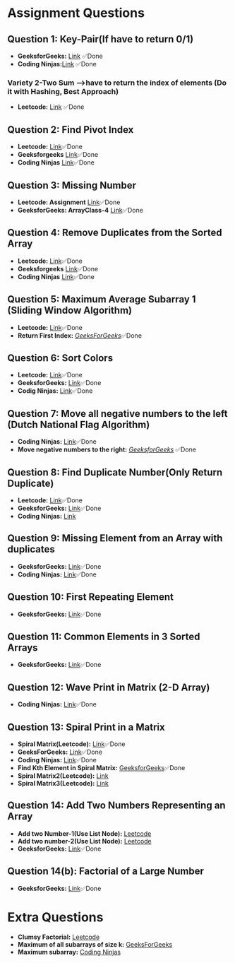 # Assignment Questions

## Question 1: Key-Pair(If have to return 0/1)
- **GeeksforGeeks:** [Link](https://practice.geeksforgeeks.org/problems/key-pair5616/1) ✅Done
- **Coding Ninjas:**[Link](https://www.codingninjas.com/studio/problems/reading_6845742?leftPanelTab=1) ✅Done
###  Variety 2-Two Sum -->have to return the index of elements (Do it with Hashing, Best Approach)
- **Leetcode:** [Link](https://leetcode.com/problems/two-sum/description/) ✅Done

## Question 2: Find Pivot Index
- **Leetcode:** [Link](https://leetcode.com/problems/find-pivot-index/description/)✅Done
- **Geeksforgeeks** [Link](https://practice.geeksforgeeks.org/problems/equilibrium-point-1587115620/1)✅Done
- **Coding Ninjas** [Link](https://www.codingninjas.com/studio/problems/equilibrium-index_893014?leftPanelTab=1)✅Done

## Question 3: Missing Number
- **Leetcode: Assignment** [Link](https://leetcode.com/problems/missing-number/description/)✅Done
- **GeeksforGeeks: ArrayClass-4** [Link](https://practice.geeksforgeeks.org/problems/missing-number-in-array1416/1)✅Done

## Question 4: Remove Duplicates from the Sorted Array
- **Leetcode:** [Link](https://leetcode.com/problems/remove-duplicates-from-sorted-array/description/)✅Done
- **Geeksforgeeks** [Link](https://practice.geeksforgeeks.org/problems/remove-duplicate-elements-from-sorted-array/1)✅Done
- **Coding Ninjas** [Link](https://www.codingninjas.com/studio/problems/remove-duplicates-from-sorted-array_1102307?leftPanelTab=1)✅Done

## Question 5: Maximum Average Subarray 1 (Sliding Window Algorithm)
- **Leetcode:** [Link](https://leetcode.com/problems/maximum-average-subarray-i/description/c)✅Done
- **Return First Index:** [*GeeksForGeeks*](https://practice.geeksforgeeks.org/problems/maximum-average-subarray5859/1)✅Done

## Question 6: Sort Colors
- **Leetcode:** [Link](https://leetcode.com/problems/sort-colors/)✅Done
- **GeeksforGeeks:** [Link](https://practice.geeksforgeeks.org/problems/sort-an-array-of-0s-1s-and-2s4231/1)✅Done
- **Codig Ninjas:** [Link](https://www.codingninjas.com/studio/problems/sort-an-array-of-0s-1s-and-2s_892977)✅Done

## Question 7: Move all negative numbers to the left (Dutch National Flag Algorithm)
- **Coding Ninjas:** [Link](https://www.codingninjas.com/studio/problems/move-all-negative-numbers-to-beginning-and-positive-to-end_1112620?leftPanelTab=1)✅Done
- **Move negative numbers to the right:** [*GeeksforGeeks*](https://practice.geeksforgeeks.org/problems/move-all-negative-elements-to-end1813/1) ✅Done

## Question 8: Find Duplicate Number(Only Return Duplicate)
- **Leetcode:** [Link](https://leetcode.com/problems/find-the-duplicate-number/description/)✅Done
- **GeeksforGeeks:** [Link](https://practice.geeksforgeeks.org/problems/find-duplicates-in-an-array/1)✅Done
- **Coding Ninjas:** [Link](https://www.codingninjas.com/studio/problems/find-duplicate_625160)

## Question 9: Missing Element from an Array with duplicates
- **GeeksforGeeks:** [Link](https://practice.geeksforgeeks.org/problems/find-missing-and-repeating2512/1)✅Done
- **Coding Ninjas:** [Link](https://www.codingninjas.com/studio/problems/missing-and-repeating-numbers_873366)✅Done

## Question 10: First Repeating Element
- **GeeksforGeeks:** [Link](https://practice.geeksforgeeks.org/problems/first-repeating-element4018/1)✅Done


## Question 11: Common Elements in 3 Sorted Arrays
- **GeeksforGeeks:** [Link](https://practice.geeksforgeeks.org/problems/common-elements1132/1)✅Done

## Question 12: Wave Print in Matrix (2-D Array)
- **Coding Ninjas:** [Link](https://www.codingninjas.com/studio/problems/print-like-a-wave_893268)✅Done

## Question 13: Spiral Print in a Matrix
-  **Spiral Matrix(Leetcode):** [Link](https://leetcode.com/problems/spiral-matrix/description/)✅Done
-  **GeeksForGeeks:** [Link](https://practice.geeksforgeeks.org/problems/spirally-traversing-a-matrix-1587115621/1)✅Done
-  **Coding Ninjas:** [Link](https://www.codingninjas.com/studio/problems/print-spiral_547?leftPanelTab=1)✅Done
-  **Find Kth Element in Spiral Matrix:** [GeeksforGeeks](https://practice.geeksforgeeks.org/problems/spiral-matrix--141631/1)✅Done
-  **Spiral Matrix2(Leetcode):** [Link](https://leetcode.com/problems/spiral-matrix-ii/description/)
-  **Spiral Matrix3(Leetcode):** [Link](https://leetcode.com/problems/spiral-matrix-iii/description/)

## Question 14: Add Two Numbers Representing an Array
- **Add two Number-1(Use List Node):** [Leetcode](https://leetcode.com/problems/add-two-numbers/description/)
- **Add two number-2(Use List Node):** [Leetcode](https://leetcode.com/problems/add-two-numbers-ii/description/)
- **GeeksforGeeks:** [Link](https://practice.geeksforgeeks.org/problems/add-two-numbers-represented-by-two-arrays2408/1)✅Done

## Question 14(b): Factorial of a Large Number
- **GeeksforGeeks:** [Link](https://practice.geeksforgeeks.org/problems/factorials-of-large-numbers2508/1)✅Done

# Extra Questions
- **Clumsy Factorial:** [Leetcode](https://leetcode.com/problems/clumsy-factorial/description/)
- **Maximum of all subarrays of size k:** [GeeksForGeeks](https://practice.geeksforgeeks.org/problems/maximum-of-all-subarrays-of-size-k3101/1)
- **Maximum subarray:** [Coding Ninjas](https://www.codingninjas.com/studio/problems/maximum-subarray_893296?leftPanelTab=0)



